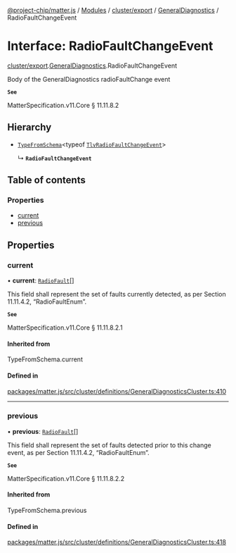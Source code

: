 [@project-chip/matter.js](../README.md) / [Modules](../modules.md) / [cluster/export](../modules/cluster_export.md) / [GeneralDiagnostics](../modules/cluster_export.GeneralDiagnostics.md) / RadioFaultChangeEvent

# Interface: RadioFaultChangeEvent

[cluster/export](../modules/cluster_export.md).[GeneralDiagnostics](../modules/cluster_export.GeneralDiagnostics.md).RadioFaultChangeEvent

Body of the GeneralDiagnostics radioFaultChange event

**`See`**

MatterSpecification.v11.Core § 11.11.8.2

## Hierarchy

- [`TypeFromSchema`](../modules/tlv_export.md#typefromschema)\<typeof [`TlvRadioFaultChangeEvent`](../modules/cluster_export.GeneralDiagnostics.md#tlvradiofaultchangeevent)\>

  ↳ **`RadioFaultChangeEvent`**

## Table of contents

### Properties

- [current](cluster_export.GeneralDiagnostics.RadioFaultChangeEvent.md#current)
- [previous](cluster_export.GeneralDiagnostics.RadioFaultChangeEvent.md#previous)

## Properties

### current

• **current**: [`RadioFault`](../enums/cluster_export.GeneralDiagnostics.RadioFault.md)[]

This field shall represent the set of faults currently detected, as per Section 11.11.4.2, “RadioFaultEnum”.

**`See`**

MatterSpecification.v11.Core § 11.11.8.2.1

#### Inherited from

TypeFromSchema.current

#### Defined in

[packages/matter.js/src/cluster/definitions/GeneralDiagnosticsCluster.ts:410](https://github.com/project-chip/matter.js/blob/6d3b6a5d957d88a9231d6ecab4bb41f8133112be/packages/matter.js/src/cluster/definitions/GeneralDiagnosticsCluster.ts#L410)

___

### previous

• **previous**: [`RadioFault`](../enums/cluster_export.GeneralDiagnostics.RadioFault.md)[]

This field shall represent the set of faults detected prior to this change event, as per Section 11.11.4.2,
“RadioFaultEnum”.

**`See`**

MatterSpecification.v11.Core § 11.11.8.2.2

#### Inherited from

TypeFromSchema.previous

#### Defined in

[packages/matter.js/src/cluster/definitions/GeneralDiagnosticsCluster.ts:418](https://github.com/project-chip/matter.js/blob/6d3b6a5d957d88a9231d6ecab4bb41f8133112be/packages/matter.js/src/cluster/definitions/GeneralDiagnosticsCluster.ts#L418)
